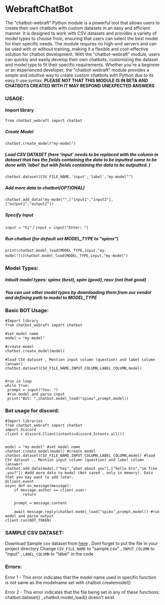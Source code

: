 # WebraftChatBot
The "chatbot-webraft" Python module is a powerful tool that allows users to create their own chatbots with custom datasets in an easy and efficient manner. 
It is designed to work with CSV datasets and provides a variety of model types to choose from, ensuring that users can select the best model for their specific needs. 
The module requires no high-end servers and can be used with or without training, making it a flexible and cost-effective solution for chatbot development. 
With the "chatbot-webraft" module, users can quickly and easily develop their own chatbots, customizing the dataset and model type to fit their specific requirements. 
Whether you're a beginner or an experienced developer, the "chatbot-webraft" module provides a simple and intuitive way to create custom chatbots with Python due to its easy ti use syntax.
**PLEASE NOT THAT THIS MODULE IS IN BETA AND CHATBOTS CREATED WITH IT MAY RESPOND UNEXPECTED ANSWERS**

### **USAGE:**
#### Import library
```from chatbot_webraft import chatbot```

##### Create Model
```chatbot.create_model("my-model")```

##### Load  CSV DATASET (here 'input' needs to be replaced with the column in dataset that has the fields containing the data to be inputted same to be done with 'label' but with fields containing the data to be outputted. )
```chatbot.dataset(CSV_FILE_NAME,'input','label',"my-model"") ```

##### Add more data to chatbot(OPTIONAL)
```chatbot.add_data("my-model"",["input1","input2"],["output1","output2"]) ```

##### Specify Input
```input = "hi"``` / ```input = input("Enter: ")```
##### Run chatbot (for default set MODEL_TYPE to "spimx")
```print(chatbot.model_load(MDDEL_TYPE,input,"my-model"))```/```chatbot.model_load(MDDEL_TYPE,input,"my-model")```

### **Model Types:**
##### Inbuilt model types: spimx (best), spim (good), rasv (not that good)
##### You can use other model types by downloading them from our vendor and defining path to model to MODEL_TYPE 

### **Basic BOT Usage:**
 ```
 #Import library
from chatbot_webraft import chatbot

#set model name
model = "my-model" 

#create model
chatbot.create_model(model)

#load CSV dataset , Mention input column (question) and label column (answer)
chatbot.dataset(CSV_FILE_NAME,INPUT_COLUMN,LABEL_COLUMN,model) 


#run in loop
while True:
  prompt = input("You: ")    
  #run model and parse input
  print("Bot: ",chatbot.model_load("spimx",prompt,model)) 

 ```

 ### **Bot usage for discord:**
```
#Import libraries
from chatbot_webraft import chatbot
import discord 
client = discord.Client(intents=discord.Intents.all())


model = "my-model" #set model name
chatbot.create_model(model) #create model
chatbot.dataset(CSV_FILE_NAME,INPUT_COLUMN,LABEL_COLUMN,model) #load CSV dataset .. Mention input column (question) and label column (answer)
chatbot.add_data(model,["hey","what about you"],["hello bro","im fine ,you?"]) #add more data to model (Not saved , only in memory). Data that you may want to add later.
@client.event
async def on_message(message):
    if message.author == client.user:
        return

    prompt = message.content
    
    await message.reply(chatbot.model_load("spimx",prompt,model)) #run model and parse output
client.run(BOT_TOKEN)
```
### **SAMPLE CSV DATASET:**
Download Sample csv dataset from [here]("https://webraft.in/sample.csv") , Dont forget to put the file in your project directory
Change `CSV_FILE_NAME` to "sample.csv" , `INPUT_COLUMN` to "input" , `LABEL_COLUMN` to "label" in the code

### **Errors:**
Error 1 - This error indicates that the model name used in specific function is not same as the modelname set with chatbot.createmodel() 

Error 2 - This error indicates that the file being set in any of these functions: chatbot.dataset() , chatbot.model_load() doesn't exist 